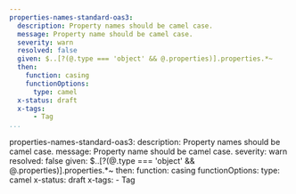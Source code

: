 ```yaml
---
properties-names-standard-oas3:
  description: Property names should be camel case.
  message: Property name should be camel case.
  severity: warn
  resolved: false
  given: $..[?(@.type === 'object' && @.properties)].properties.*~
  then:
    function: casing
    functionOptions:
      type: camel
  x-status: draft
  x-tags:
      - Tag        
...
```

properties-names-standard-oas3:
  description: Property names should be camel case.
  message: Property name should be camel case.
  severity: warn
  resolved: false
  given: $..[?(@.type === 'object' && @.properties)].properties.*~
  then:
    function: casing
    functionOptions:
      type: camel
  x-status: draft
  x-tags:
      - Tag        